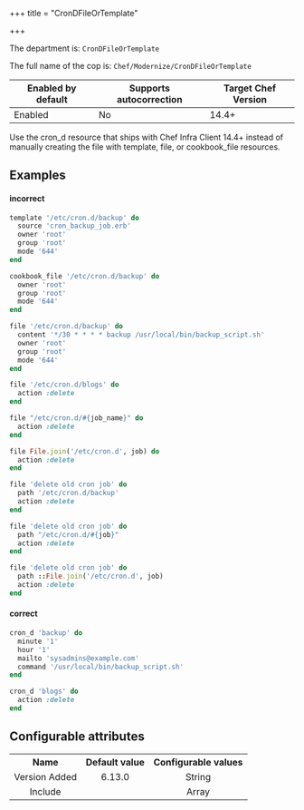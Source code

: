 +++
title = "CronDFileOrTemplate"

+++

<!-- This content is automatically generated. See https://github.com/chef/chef-web-docs/blob/main/generated/README.md -->

The department is: `CronDFileOrTemplate`

The full name of the cop is: `Chef/Modernize/CronDFileOrTemplate`

| Enabled by default | Supports autocorrection | Target Chef Version |
| --- | --- | --- |
| Enabled | No | 14.4+ |

Use the cron_d resource that ships with Chef Infra Client 14.4+ instead of manually creating the file with template, file, or cookbook_file resources.

## Examples


#### incorrect

```ruby
template '/etc/cron.d/backup' do
  source 'cron_backup_job.erb'
  owner 'root'
  group 'root'
  mode '644'
end

cookbook_file '/etc/cron.d/backup' do
  owner 'root'
  group 'root'
  mode '644'
end

file '/etc/cron.d/backup' do
  content '*/30 * * * * backup /usr/local/bin/backup_script.sh'
  owner 'root'
  group 'root'
  mode '644'
end

file '/etc/cron.d/blogs' do
  action :delete
end

file "/etc/cron.d/#{job_name}" do
  action :delete
end

file File.join('/etc/cron.d', job) do
  action :delete
end

file 'delete old cron job' do
  path '/etc/cron.d/backup'
  action :delete
end

file 'delete old cron job' do
  path "/etc/cron.d/#{job}"
  action :delete
end

file 'delete old cron job' do
  path ::File.join('/etc/cron.d', job)
  action :delete
end
```

#### correct

```ruby
cron_d 'backup' do
  minute '1'
  hour '1'
  mailto 'sysadmins@example.com'
  command '/usr/local/bin/backup_script.sh'
end

cron_d 'blogs' do
  action :delete
end
```

## Configurable attributes

<table>
<tbody><tr>
<th>Name</th>
<th>Default value</th>
<th>Configurable values</th>
</tr>
<tr>
<td style="text-align:center">Version Added</td>
<td style="text-align:center">6.13.0</td>
<td style="text-align:center">String</td>
</tr>
<tr><td style="text-align:center">Include</td>
<td style="text-align:center"><ul>
</ul>
</td>
<td style="text-align:center">Array</td>
</tr></tbody></table>
